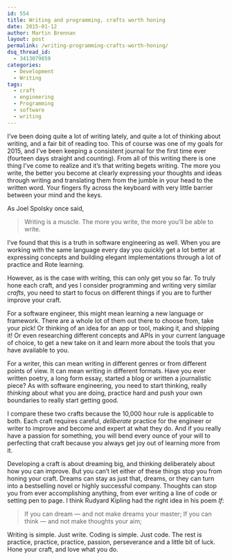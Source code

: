 ```yaml
---
id: 554
title: Writing and programming, crafts worth honing
date: 2015-01-12
author: Martin Brennan
layout: post
permalink: /writing-programming-crafts-worth-honing/
dsq_thread_id:
  - 3413079859
categories:
  - Development
  - Writing
tags:
  - craft
  - engineering
  - Programming
  - software
  - writing
---
```


I’ve been doing quite a lot of writing lately, and quite a lot of thinking about writing, and a fair bit of reading too. This of course was one of my goals for 2015, and I’ve been keeping a consistent journal for the first time ever (fourteen days straight and counting). From all of this writing there is one thing I’ve come to realize and it’s that writing begets writing. The more you write, the better you become at clearly expressing your thoughts and ideas through writing and translating them from the jumble in your head to the written word. Your fingers fly across the keyboard with very little barrier between your mind and the keys.<!--more-->

As Joel Spolsky once said,

> Writing is a muscle. The more you write, the more you’ll be able to write.

I’ve found that this is a truth in software engineering as well. When you are working with the same language every day you quickly get a lot better at expressing concepts and building elegant implementations through a lot of practice and Rote learning.

However, as is the case with writing, this can only get you so far. To truly hone each craft, and yes I consider programming and writing very similar _crafts_, you need to start to focus on different things if you are to further improve your craft.

For a software engineer, this might mean learning a new language or framework. There are a whole lot of them out there to choose from, take your pick! Or thinking of an idea for an app or tool, making it, and shipping it! Or even researching different concepts and APIs in your current language of choice, to get a new take on it and learn more about the tools that you have available to you.

For a writer, this can mean writing in different genres or from different points of view. It can mean writing in different formats. Have you ever written poetry, a long form essay, started a blog or written a journalistic piece? As with software engineering, you need to start thinking, really _thinking_ about what you are doing, practice hard and push your own boundaries to really start getting good.

I compare these two crafts because the 10,000 hour rule is applicable to both. Each craft requires careful, _deliberate_ practice for the engineer or writer to improve and become and expert at what they do. And if you really have a passion for something, you will bend every ounce of your will to perfecting that craft because you always get joy out of learning more from it.

Developing a craft is about dreaming big, and thinking deliberately about how you can improve. But you can’t let either of these things stop you from honing your craft. Dreams can stay as just that, dreams, or they can turn into a bestselling novel or highly successful company. Thoughts can stop you from ever accomplishing anything, from ever writing a line of code or setting pen to page. I think Rudyard Kipling had the right idea in his poem _If_:

> If you can dream — and not make dreams your master;
  If you can think — and not make thoughts your aim;

Writing is simple. Just write. Coding is simple. Just code. The rest is practice, practice, practice, passion, perseverance and a little bit of luck. Hone your craft, and love what you do.
